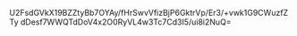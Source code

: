 U2FsdGVkX19BZZtyBb7OYAy/fHrSwvVfizBjP6GktrVp/Er3/+vwk1G9CWuzfZTy
dDesf7WWQTdDoV4x2O0RyVL4w3Tc7Cd3I5/ui8i2NuQ=
